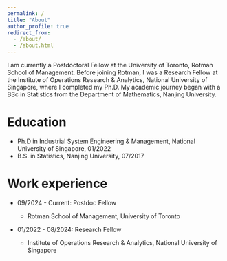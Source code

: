 ```yaml
---
permalink: /
title: "About"
author_profile: true
redirect_from: 
  - /about/
  - /about.html
---
```


I am currently a Postdoctoral Fellow at the University of Toronto, Rotman School of Management. Before joining Rotman, I was a Research Fellow at the Institute of Operations Research & Analytics, National University of Singapore, where I completed my Ph.D. My academic journey began with a BSc in Statistics from the Department of Mathematics, Nanjing University.



Education
======
* Ph.D in Industrial System Engineering & Management, National University of Singapore, 01/2022
* B.S. in Statistics, Nanjing University, 07/2017

Work experience
======
* 09/2024 - Current: Postdoc Fellow
  * Rotman School of Management, University of Toronto

* 01/2022 - 08/2024: Research Fellow
  * Institute of Operations Research & Analytics, National University of Singapore

  
